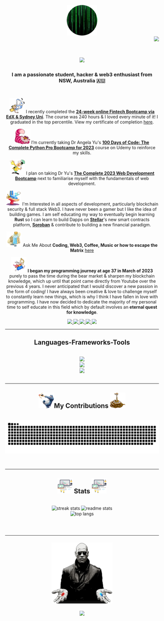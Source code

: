<div align="center">
    <a href="https://github-avatar-hiddenciphers-projects.vercel.app/">
        <img src="./img/github_avatar.png" width="100" height="100" alt="Github Avatar" />
    </a>
</div>

<div align="right">
    <img src="https://visitor-badge.laobi.icu/badge?page_id=hiddenciphers.hiddenciphers" />
</div>

<h1 align="center">
    <img src="https://readme-typing-svg.herokuapp.com?font=Courier&pause=1000&color=29DA76EE&background=000000&center=true&width=435&lines=Wake+up%2C+Neo...;The+Matrix+has+you...;Follow+the+white+rabbit."/>
</h1>

<h3 align="center">I am a passionate student, hacker & web3 enthusiast from NSW, Australia 🇦🇺</h3>

<br/>

<div align="center">

<img src="./img/alice_falling.png" width="50" height="50" alt="Alice Falling" /> I recently completed the [**24-week online Fintech Bootcamp via EdX & Sydney Uni**](https://techbootcamp.sydney.edu.au/fintech/). The course was 240 hours & I loved every minute of it! I graduated in the top percentile.
View my certificate of completion [here](./docs/bootcamp_certificate.pdf).

<img src="./img/cheshire_cat.png" width="50" height="50" alt="Cheshire Cat" /> I’m currently taking Dr Angela Yu's [**100 Days of Code: The Complete Python Pro Bootcamp for 2023**](https://www.udemy.com/course/100-days-of-code/) course on Udemy to reinforce my skills.

<img src="./img/mad_hatter.png" width="50" height="50" alt="Mad Hatter" /> I plan on taking Dr Yu's [**The Complete 2023 Web Development Bootcamp**](https://www.udemy.com/course/the-complete-web-development-bootcamp/) next to familiarise myself with the fundamentals of web development.

<img src="./img/caterpillar.png" width="50" height="50" alt="Caterpillar" /> I'm Interested in all aspects of development, particularly blockchain security & full stack Web3. I have never been a gamer but I like the idea of building games. I am self educating my way to eventually begin learning **Rust** so I can learn to build Dapps on [**Stellar**](https://stellar.org/)'s new smart contracts platform, [**Soroban**](https://soroban.stellar.org/) & contribute to building a new financial paradigm.

<img src="./img/drinkme.png" width="50" height="50" alt="Drink Me" /> Ask Me About **Coding, Web3, Coffee, Music or how to escape the Matrix** [here](https://github.com/hiddenciphers/hiddenciphers/issues)

<img src="./img/running_rabbit.png" width="50" height="50" alt="Running rabbit" /> **I began my programming journey at age 37 in March of 2023** purely to pass the time during the bear market & sharpen my blockchain knowledge, which up until that point came directly from Youtube over the previous 4 years. I never anticipated that I would discover a new passion in the form of coding! I have always been creative & love to challenge myself to constantly learn new things, which is why I think I have fallen in love with programming. I have now decided to dedicate the majority of my personal time to self educate in this field which by default involves an **eternal quest for knowledge**.

 </div>
 
<div align="center"> 
  <a href="mailto:psolvyns@protonmail.com">
    <img src="https://img.shields.io/badge/Protonmail-333333?style=for-the-badge&logo=proton&logoColor=darkpurple" />
  </a>
  <a href="https://linkedin.com/in/psolvyns" target="_blank">
    <img src="https://img.shields.io/badge/LinkedIn-0077B5?style=for-the-badge&logo=linkedin&logoColor=white" target="_blank" />
  </a>
  <a href="https://hiddenciphers.github.io" target="_blank">
     <img src="https://img.shields.io/badge/Discord-7B68EE?style=for-the-badge&logo=discord&logoColor=white" target="_blank" /> <!-- sqlite, safari, google-chrome are other good icon options -->
  </a>
  <a href="https://github-avatar-hiddenciphers-projects.vercel.app/" target="_blank">
     <img src="https://img.shields.io/badge/Portfolio-00CED1?style=for-the-badge&logo=files&logoColor=white" target="_blank" />
     <img src="https://readme-typing-svg.herokuapp.com?font=Courier&pause=1000&color=29DA76EE&background=000000&center=true&vCenter=true&width=435&lines=Knock,+knock, Neo."/>
  </a>
</div>

 <hr/>
 
<h2 align="center">Languages-Frameworks-Tools</h2>
<br/>
<div align="center">
    <img src="https://skillicons.dev/icons?i=python,solidity,javascript,html,css,md" /><br>
    <img src="https://skillicons.dev/icons?i=vscode,git,ipfs,postgres,tensorflow,vercel,stackoverflow" /><br>
    <img src="https://skillicons.dev/icons?i=github,replit,linkedin,discord" />
</div>

<br/>
<hr/>

<div align="center">
  <h2><img src="./img/mowgli.png" width="50" height="50" alt="Mowgli" />My Contributions <img src="./img/kaa.png" width="50" height="50" alt="Kaa" /></h2>
  <br>
  <img alt="Kaa eating my contributions" src="https://raw.githubusercontent.com/hiddenciphers/hiddenciphers/output/github-contribution-grid-snake.svg" />
  <br/><br/><br/>
</div>

<hr/>

<h2 align="center"><img src="./img/coding.png" width="50" height="50" alt="Coding" /> Stats <img src="./img/coding.png" width="50" height="50" alt="Coding" /></h2>
<br>
<div align=center>
  <img width=390 src="https://streak-stats.demolab.com/?user=hiddenciphers&count_private=true&theme=chartreuse-dark&border_radius=10" alt="streak stats"/>
  <img width=390 src="https://github-readme-stats-a10e7slel-hiddenciphers-projects.vercel.app/api?username=hiddenciphers&count_private=true&show_icons=true&theme=chartreuse-dark&rank_icon=github&border_radius=10" alt="readme stats" />
  <br/>
  <img width=325 align="center" src="https://github-readme-stats-a10e7slel-hiddenciphers-projects.vercel.app/api/top-langs/?username=hiddenciphers&hide=HTML&langs_count=8&layout=compact&theme=chartreuse-dark&border_radius=10&size_weight=0.5&count_weight=0.5&exclude_repo=github-readme-stats" alt="top langs" />
</div>

<br/><br/>

<hr/>

<h3 align="center">
<img src="./img/morpheus.png" width="200" height="200" alt="Coding" />
<br/><br/>
    <img src="https://readme-typing-svg.herokuapp.com?font=Courier&pause=1000&color=29DA76EE&background=000000&center=true&vCenter=true&width=435&lines=All+I'm+offering+is+the+truth.;Nothing more."/>
</h3>

<br/>

